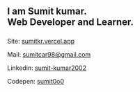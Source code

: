 <h2 align="left">I am Sumit kumar.  </br> Web Developer and Learner.</h2>

###

###

<div align="left">
  <p>Site: <a href="https://sumitkr.vercel.app" target="_blank">sumitkr.vercel.app</a></p>
  <p>Mail: <a href="mailto:sumitcar98@gmail.com" target="_blank">sumitcar98@gmail.com</a></p>
  <p>Linkedin: <a href="https://www.linkedin.com/in/sumit-kumar2002/" target="_blank">sumit-kumar2002</a></p>
  <p>Codepen: <a href="https://codepen.io/sumit0o0" target="_blank">sumit0o0</a></p>
</div>

###
